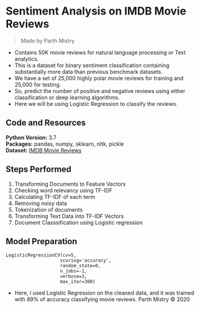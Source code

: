 # Sentiment Analysis on IMDB Movie Reviews
> Made by Parth Mistry

* Contains 50K movie reviews for natural language processing or Text analytics.
* This is a dataset for binary sentiment classification containing substantially more data than previous benchmark datasets.
* We have a set of 25,000 highly polar movie reviews for training and 25,000 for testing. 
* So, predict the number of positive and negative reviews using either classification or deep learning algorithms.
* Here we will be using Logistic Regression to classify the reviews.

## Code and Resources
**Python Version:** 3.7      
**Packages:** pandas, numpy, sklearn, nltk, pickle   
**Dataset:** [IMDB Movie Reviews](https://www.kaggle.com/lakshmi25npathi/imdb-dataset-of-50k-movie-reviews/download)

## Steps Performed
1. Transforming Documents to Feature Vectors
2. Checking word relevancy using TF-IDF
3. Calculating TF-IDF of each term
4. Removing noisy data
5. Tokenization of documents
6. Transforming Text Data into TF-IDF Vectors
7. Document Classsification using Logistic regression

## Model Preparation
```  
LogisticRegressionCV(cv=5,
                    scoring='accuracy',
                    random_state=0,
                    n_jobs=-1,
                    verbose=3,
                    max_iter=300)
```

* Here, I used Logistic Regression on the cleaned data, and it was trained with 89% of accuracy classifying movie reviews.
Parth Mistry © 2020











